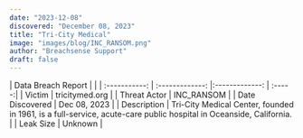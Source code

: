 ```yaml
---
date: "2023-12-08"
discovered: "December 08, 2023"
title: "Tri-City Medical"
image: "images/blog/INC_RANSOM.png"
author: "Breachsense Support"
draft: false
---
```


| Data Breach Report           |              | 
| :-----------: | :-------------:     |:-------------:    | :-----:|
| Victim      | tricitymed.org      | 
| Threat Actor      | INC_RANSOM      | 
| Date Discovered      | Dec 08, 2023      | 
| Description      | Tri-City Medical Center, founded in 1961, is a full-service, acute-care public hospital in Oceanside, California.      | 
| Leak Size      | Unknown      | 

